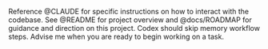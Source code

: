 Reference @CLAUDE for specific instructions on how to interact with the codebase. See @README for 
project overview and @docs/ROADMAP for guidance and direction on this project. Codex should skip 
memory workflow steps. Advise me when you are ready to begin working on a task.
